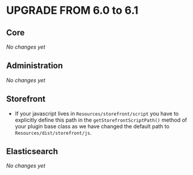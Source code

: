 UPGRADE FROM 6.0 to 6.1
=======================

Core
----

*No changes yet*

Administration
--------------

*No changes yet*

Storefront
----------

* If your javascript lives in `Resources/storefront/script` you have to explicitly define this path in the `getStorefrontScriptPath()` method of your plugin base class as we have changed the default path to `Resources/dist/storefront/js`.

Elasticsearch
-------------

*No changes yet*
